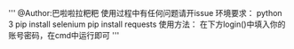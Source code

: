 
'''
@Author:巴啦啦拉粑粑
使用过程中有任何问题请开issue
环境要求：
python 3
pip install selenium
pip install requests
使用方法：
在下方login()中填入你的账号密码，在cmd中运行即可
'''
